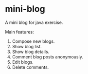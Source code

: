 mini-blog
=========

A mini blog for java exercise.

Main features:
1. Compose new blogs.
2. Show blog list.
3. Show blog details.
4. Comment blog posts anonymously.
5. Edit blogs.
6. Delete comments.
